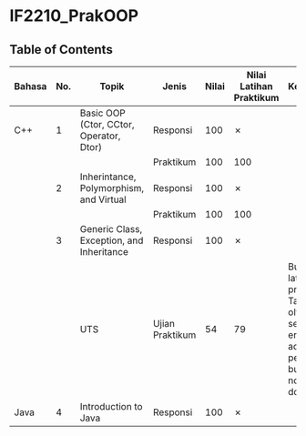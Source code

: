 # IF2210_PrakOOP

## **Table of Contents**
| Bahasa | No. | Topik | Jenis | Nilai | Nilai Latihan Praktikum | Keterangan |
|------|----|----|-------|---------------|------|---|
| C++ | 1 | Basic OOP (Ctor, CCtor, Operator, Dtor) | Responsi | 100 | &cross; | |
|     |    |       | Praktikum | 100 | 100 | |
|     | 2 | Inherintance, Polymorphism, and Virtual | Responsi | 100 | &cross; | |
|     |   |       | Praktikum | 100 | 100 | |
|     | 3 | Generic Class, Exception, and Inheritance | Responsi | 100 | &cross; | |
|     |   |   UTS    | Ujian Praktikum | 54 | 79 | Bukan latihan praktikum. Tapi olympianya sempet error jadi ada perbaikan buat satu nomor doang.|
|Java | 4 | Introduction to Java | Responsi  | 100 | &cross; | |
